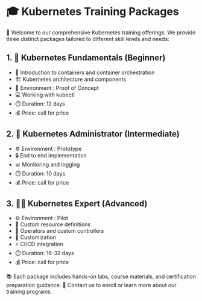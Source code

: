 # 🎓 Kubernetes Training Packages

🌟 Welcome to our comprehensive Kubernetes training offerings. We provide three distinct packages tailored to different skill levels and needs:

## 1. 🌱 Kubernetes Fundamentals (Beginner)
- 🐳 Introduction to containers and container orchestration
- 🏗️ Kubernetes architecture and components
- 🚀 Environment : Proof of Concept
- 💻 Working with kubectl
- ⏱️ Duration: 12 days
- 💰 Price: call for price

## 2. 🔧 Kubernetes Administrator (Intermediate) 
- ⚙️ Environment : Prototype
- 🔒 End to end implementation
- 📊 Monitoring and logging
- ⏱️ Duration: 10 days
- 💰 Price: call for price

## 3. 👨‍💻 Kubernetes Expert (Advanced)
- ⚙️ Environment : Pilot
- 📝 Custom resource definitions
- 🤖 Operators and custom controllers
- 🎯 Customization
- ⚡ CI/CD integration
- ⏱️ Duration: 16-32 days
- 💰 Price: call for price

📚 Each package includes hands-on labs, course materials, and certification preparation guidance. 📧 Contact us to enroll or learn more about our training programs.
